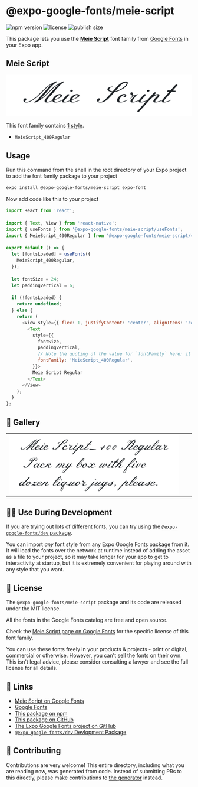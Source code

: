 # @expo-google-fonts/meie-script

![npm version](https://flat.badgen.net/npm/v/@expo-google-fonts/meie-script)
![license](https://flat.badgen.net/github/license/expo/google-fonts)
![publish size](https://flat.badgen.net/packagephobia/install/@expo-google-fonts/meie-script)

This package lets you use the [**Meie Script**](https://fonts.google.com/specimen/Meie+Script) font family from [Google Fonts](https://fonts.google.com/) in your Expo app.

## Meie Script

![Meie Script](./font-family.png)

This font family contains [1 style](#-gallery).

- `MeieScript_400Regular`

## Usage

Run this command from the shell in the root directory of your Expo project to add the font family package to your project
```sh
expo install @expo-google-fonts/meie-script expo-font
```

Now add code like this to your project
```js
import React from 'react';

import { Text, View } from 'react-native';
import { useFonts } from '@expo-google-fonts/meie-script/useFonts';
import { MeieScript_400Regular } from '@expo-google-fonts/meie-script/400Regular';

export default () => {
  let [fontsLoaded] = useFonts({
    MeieScript_400Regular,
  });

  let fontSize = 24;
  let paddingVertical = 6;

  if (!fontsLoaded) {
    return undefined;
  } else {
    return (
      <View style={{ flex: 1, justifyContent: 'center', alignItems: 'center' }}>
        <Text
          style={{
            fontSize,
            paddingVertical,
            // Note the quoting of the value for `fontFamily` here; it expects a string!
            fontFamily: 'MeieScript_400Regular',
          }}>
          Meie Script Regular
        </Text>
      </View>
    );
  }
};

```

## 🔡 Gallery


||||
|-|-|-|
|![MeieScript_400Regular](./MeieScript_400Regular.ttf.png)||||


## 👩‍💻 Use During Development

If you are trying out lots of different fonts, you can try using the [`@expo-google-fonts/dev` package](https://github.com/expo/google-fonts/tree/master/font-packages/dev#readme).

You can import *any* font style from any Expo Google Fonts package from it. It will load the fonts
over the network at runtime instead of adding the asset as a file to your project, so it may take longer
for your app to get to interactivity at startup, but it is extremely convenient
for playing around with any style that you want.

## 📖 License

The `@expo-google-fonts/meie-script` package and its code are released under the MIT license.

All the fonts in the Google Fonts catalog are free and open source.

Check the [Meie Script page on Google Fonts](https://fonts.google.com/specimen/Meie+Script) for the specific license of this font family.

You can use these fonts freely in your products & projects - print or digital, commercial or otherwise. However, you can't sell the fonts on their own. This isn't legal advice, please consider consulting a lawyer and see the full license for all details.

## 🔗 Links

- [Meie Script on Google Fonts](https://fonts.google.com/specimen/Meie+Script)
- [Google Fonts](https://fonts.google.com/)
- [This package on npm](https://www.npmjs.com/package/@expo-google-fonts/meie-script)
- [This package on GitHub](https://github.com/expo/google-fonts/tree/master/font-packages/meie-script)
- [The Expo Google Fonts project on GitHub](https://github.com/expo/google-fonts)
- [`@expo-google-fonts/dev` Devlopment Package](https://github.com/expo/google-fonts/tree/master/font-packages/dev)

## 🤝 Contributing

Contributions are very welcome! This entire directory, including what you are reading now, was generated from code. Instead of submitting PRs to this directly, please make contributions to [the generator](https://github.com/expo/google-fonts/tree/master/packages/generator) instead.
